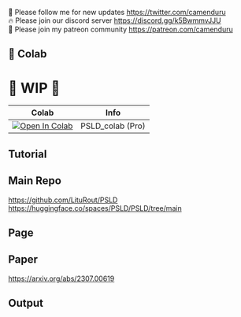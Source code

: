 🐣 Please follow me for new updates https://twitter.com/camenduru <br />
🔥 Please join our discord server https://discord.gg/k5BwmmvJJU <br />
🥳 Please join my patreon community https://patreon.com/camenduru <br />

## 🦒 Colab

# 🚦 WIP 🚦

| Colab | Info
| --- | --- |
[![Open In Colab](https://colab.research.google.com/assets/colab-badge.svg)](https://colab.research.google.com/github/camenduru/PSLD-colab/blob/main/PSLD_colab.ipynb) | PSLD_colab (Pro)

## Tutorial

## Main Repo
https://github.com/LituRout/PSLD <br />
https://huggingface.co/spaces/PSLD/PSLD/tree/main <br />

## Page

## Paper
https://arxiv.org/abs/2307.00619

## Output
